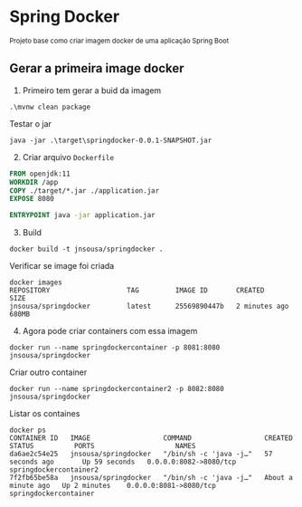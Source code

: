 # Spring Docker
<small>Projeto base como criar imagem docker de uma aplicação Spring Boot</small>

## Gerar a primeira image docker

1. Primeiro tem gerar a buid da imagem
```shell
.\mvnw clean package
```
Testar o jar
```shell
java -jar .\target\springdocker-0.0.1-SNAPSHOT.jar 
```

2. Criar arquivo `Dockerfile`
```dockerfile
FROM openjdk:11
WORKDIR /app
COPY ./target/*.jar ./application.jar
EXPOSE 8080

ENTRYPOINT java -jar application.jar
```

3. Build
```shell
docker build -t jnsousa/springdocker .
```
Verificar se image foi criada
```shell
docker images
REPOSITORY                   TAG         IMAGE ID       CREATED         SIZE
jnsousa/springdocker         latest      25569890447b   2 minutes ago   680MB
```

4. Agora pode criar containers com essa imagem
```shell
docker run --name springdockercontainer -p 8081:8080 jnsousa/springdocker
```
Criar outro container
```shell
docker run --name springdockercontainer2 -p 8082:8080 jnsousa/springdocker
```
Listar os containes
```shell
docker ps
CONTAINER ID   IMAGE                  COMMAND                  CREATED              STATUS          PORTS                    NAMES
da6ae2c54e25   jnsousa/springdocker   "/bin/sh -c 'java -j…"   57 seconds ago       Up 59 seconds   0.0.0.0:8082->8080/tcp   springdockercontainer2
7f2fb65be58a   jnsousa/springdocker   "/bin/sh -c 'java -j…"   About a minute ago   Up 2 minutes    0.0.0.0:8081->8080/tcp   springdockercontainer
```






